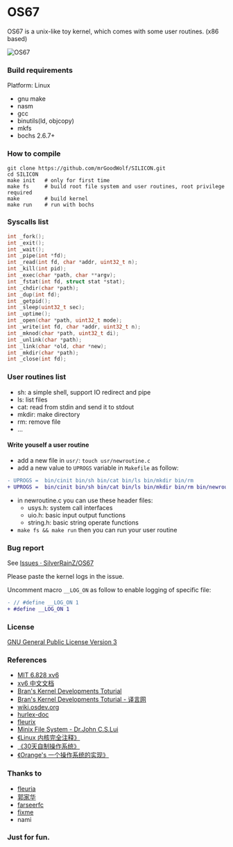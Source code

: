 OS67
===============================
OS67 is a unix-like toy kernel, which comes with some user routines. (x86 based)

![OS67](scrshot.png)


### Build requirements

Platform: Linux

* gnu make
* nasm
* gcc
* binutils(ld, objcopy)
* mkfs
* bochs 2.6.7+

### How to compile

```shell
git clone https://github.com/mrGoodWolf/SILICON.git
cd SILICON
make init   # only for first time
make fs     # build root file system and user routines, root privilege required
make        # build kernel
make run    # run with bochs
```

### Syscalls list

```c
int _fork();
int _exit();
int _wait();
int _pipe(int *fd);
int _read(int fd, char *addr, uint32_t n);
int _kill(int pid);
int _exec(char *path, char **argv);
int _fstat(int fd, struct stat *stat);
int _chdir(char *path);
int _dup(int fd);
int _getpid();
int _sleep(uint32_t sec);
int _uptime();
int _open(char *path, uint32_t mode);
int _write(int fd, char *addr, uint32_t n);
int _mknod(char *path, uint32_t di);
int _unlink(char *path);
int _link(char *old, char *new);
int _mkdir(char *path);
int _close(int fd);
```

### User routines list

* sh: a simple shell, support IO redirect and pipe
* ls: list files
* cat: read from stdin and send it to stdout
* mkdir: make directory
* rm: remove file
* ...

#### Write youself a user routine

* add a new file in `usr/`: `touch usr/newroutine.c`
* add a new value to `UPROGS` variable in `Makefile` as follow:

```patch
- UPROGS =  bin/cinit bin/sh bin/cat bin/ls bin/mkdir bin/rm
+ UPROGS =  bin/cinit bin/sh bin/cat bin/ls bin/mkdir bin/rm bin/newroutine
```

* in newroutine.c you can use these header files:
    * usys.h: system call interfaces
    * uio.h: basic input output functions
    * string.h: basic string operate functions
* `make fs && make run` then you can run your user routine


### Bug report

See [Issues · SilverRainZ/OS67](https://github.com/SilverRainZ/OS67/issues)

Please paste the kernel logs in the issue.

Uncomment macro `__LOG_ON` as follow to enable logging of specific file:

```patch
- // #define __LOG_ON 1
+ #define __LOG_ON 1
```

### License

[GNU General Public License Version 3](https://github.com/SilverRainZ/OS67/blob/master/LICENSE)

### References

* [MIT 6.828 xv6](http://pdos.csail.mit.edu/6.828/2011/xv6.html)
* [xv6 中文文档](https://github.com/ranxian/xv6-chinese)
* [Bran's Kernel Developments Toturial](http://www.osdever.net/bkerndev/Docs/gettingstarted.htm)
* [Bran's Kernel Developments Toturial - 译言网](http://article.yeeyan.org/view/197439/161890)
* [wiki.osdev.org](http://wiki.osdev.org/Main_Page)
* [hurlex-doc](https://github.com/hurley25/hurlex-doc)
* [fleurix](https://github.com/Fleurer/fleurix)
* [Minix File System - Dr.John C.S.Lui](https://koala.cs.pub.ro/redmine/attachments/download/105/minix.pdf)
* [《Linux 内核完全注释》](http://book.douban.com/subject/1231236/)
* [《30天自制操作系统》](http://book.douban.com/subject/11530329/)
* [《Orange's 一个操作系统的实现》](http://book.douban.com/subject/3735649/)

### Thanks to

* [fleuria](http://fleurer-lee.com/)
* [郭家华](http://www.zhihu.com/people/guo-jiahua)
* [farseerfc](https://farseerfc.me/)
* [fixme](https://fbq.github.io/)
* nami

### Just for fun.
